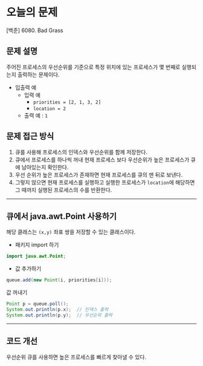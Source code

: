 
# 오늘의 문제
[백준] 6080. Bad Grass

## 문제 설명
주어진 프로세스의 우선순위를 기준으로 특정 위치에 있는 프로세스가 몇 번째로 실행되는지 출력하는 문제이다.
- 입출력 예 
  - 입력 예
    - `priorities = [2, 1, 3, 2]`
    - `location = 2`
  - 출력 예 : `1`

## 문제 접근 방식 
1. 큐를 사용해 프로세스의 인덱스와 우선순위를 함께 저장한다.
2. 큐에서 프로세스를 하나씩 꺼내 현재 프로세스 보다 우선순위가 높은 프로세스가 큐에 남아있는지 확인한다.
3. 우선 순위가 높은 프로세스가 존재하면 현재 프로세스를 큐의 맨 뒤로 보낸다.
4. 그렇지 않으면 현재 프로세스를 실행하고 실행한 프로세스가 `location`에 해당하면 그 때까지 실행된 프로세스의 수를 반환한다. 

---

## 큐에서 java.awt.Point 사용하기  
해당 클래스는 `(x,y)` 좌표 쌍을 저장할 수 있는 클래스이다. 
- 패키지 import 하기 
```java
import java.awt.Point;
```
- 값 추가하기 
```java
queue.add(new Point(i, priorities[i]));
```
값 꺼내기 
```java
Point p = queue.poll();
System.out.println(p.x);  // 인덱스 출력
System.out.println(p.y);  // 우선순위 출력
```

---

## 코드 개선 
우선순위 큐를 사용하면 높은 프로세스를 빠르게 찾아낼 수 있다. 



  
